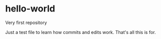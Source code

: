 # hello-world
Very first repository

Just a test file to learn how commits and edits work. That's all this is for.


